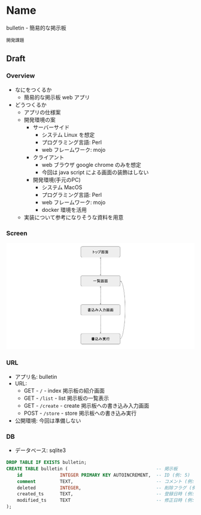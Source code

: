 # Name

bulletin - 簡易的な掲示板

```text
開発課題
```

## Draft

### Overview

- なにをつくるか
  - 簡易的な掲示板 web アプリ
- どうつくるか
  - アプリの仕様案
  - 開発環境の案
    - サーバーサイド
      - システム Linux を想定
      - プログラミング言語: Perl
      - web フレームワーク: mojo
    - クライアント
      - web ブラウザ google chrome のみを想定
      - 今回は java script による画面の装飾はしない
    - 開発環境(手元のPC)
      - システム MacOS
      - プログラミング言語: Perl
      - web フレームワーク: mojo
      - docker 環境を活用
  - 実装について参考になりそうな資料を用意

### Screen

![画面遷移](/chapter1/borad.jpg)

### URL

- アプリ名: bulletin
- URL:
  - GET - `/` - index 掲示板の紹介画面
  - GET - `/list` - list 掲示板の一覧表示
  - GET - `/create` - create 掲示板への書き込み入力画面
  - POST - `/store` - store 掲示板への書き込み実行
- 公開環境: 今回は準備しない

### DB

- データベース: sqlite3

```sql
DROP TABLE IF EXISTS bulletin;
CREATE TABLE bulletin (                                 -- 掲示板
    id              INTEGER PRIMARY KEY AUTOINCREMENT,  -- ID (例: 5)
    comment         TEXT,                               -- コメント (例: '明日は晴れそう')
    deleted         INTEGER,                            -- 削除フラグ (例: 0: 削除していない, 1: 削除済み)
    created_ts      TEXT,                               -- 登録日時 (例: '2021-02-26 17:01:29')
    modified_ts     TEXT                                -- 修正日時 (例: '2021-02-26 17:01:29')
);
```
